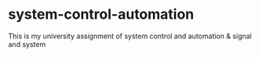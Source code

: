 # system-control-automation
This is my university assignment of system control and automation &amp; signal and system 
